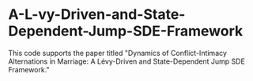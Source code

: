 # A-L-vy-Driven-and-State-Dependent-Jump-SDE-Framework
This code supports the paper titled "Dynamics of Conflict-Intimacy Alternations in Marriage: A Lévy-Driven and State-Dependent Jump SDE Framework."
